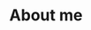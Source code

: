 ---
layout: about
permalink: /
title: "About me"
excerpt: "About me"
author_profile: true
redirect_from: 
  - /about/
  - /about.html
---